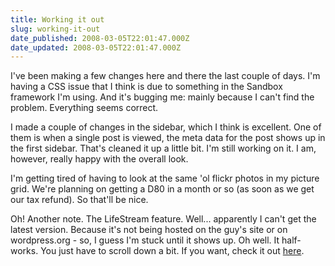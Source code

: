 ```yaml
---
title: Working it out
slug: working-it-out
date_published: 2008-03-05T22:01:47.000Z
date_updated: 2008-03-05T22:01:47.000Z
---
```


I've been making a few changes here and there the last couple of days. I'm having a CSS issue that I think is due to something in the Sandbox framework I'm using. And it's bugging me: mainly because I can't find the problem. Everything seems correct.

I made a couple of changes in the sidebar, which I think is excellent. One of them is when a single post is viewed, the meta data for the post shows up in the first sidebar. That's cleaned it up a little bit. I'm still working on it. I am, however, really happy with the overall look.

I'm getting tired of having to look at the same 'ol flickr photos in my picture grid. We're planning on getting a D80 in a month or so (as soon as we get our tax refund). So that'll be nice.

Oh! Another note. The LifeStream feature. Well... apparently I can't get the latest version. Because it's not being hosted on the guy's site or on wordpress.org - so, I guess I'm stuck until it shows up. Oh well. It half-works. You just have to scroll down a bit. If you want, check it out [here](/joel/lifestream).
